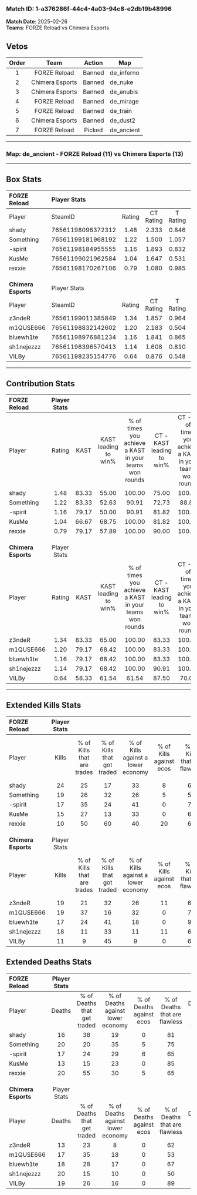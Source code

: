 ### Match ID: 1-a376286f-44c4-4a03-94c8-e2db19b48996  
**Match Date**: 2025-02-26  
**Teams**: FORZE Reload vs Chimera Esports  

## Vetos  

| Order | Team | Action | Map |
| :---: | :--: | :----: | --- |
| 1 | FORZE Reload | Banned | de_inferno |
| 2 | Chimera Esports | Banned | de_nuke |
| 3 | Chimera Esports | Banned | de_anubis |
| 4 | FORZE Reload | Banned | de_mirage |
| 5 | FORZE Reload | Banned | de_train |
| 6 | Chimera Esports | Banned | de_dust2 |
| 7 | FORZE Reload | Picked | de_ancient |

---  

### **Map**: de_ancient - FORZE Reload (11) vs Chimera Esports (13)  
---  

## Box Stats  

| **FORZE Reload**    | Player Stats      |        |           |          |       |      |       |         |        |      |     |
| :- | :- | :-: | :-: | :-: | :-: | :-: | :-: | :-: | :-: | :-: | :-: |
| Player              | SteamID           | Rating | CT Rating | T Rating | KAST  | ADR  | Kills | Assists | Deaths | K/D  | HS% |
| shady               | 76561198096372312 |  1.48  |   2.333   |  0.846   | 83.33 | 87.0 |  24   |    5    |   16   | 1.50 | 33  |
| Something           | 76561199181968192 |  1.22  |   1.500   |  1.057   | 83.33 | 91.0 |  19   |    4    |   20   | 0.95 | 57  |
| -spirit             | 76561198184955555 |  1.16  |   1.893   |  0.832   | 79.17 | 75.9 |  17   |   10    |   17   | 1.00 | 47  |
| KusMe               | 76561199021962584 |  1.04  |   1.647   |  0.531   | 66.67 | 67.7 |  15   |    6    |   13   | 1.15 | 53  |
| rexxie              | 76561198170267106 |  0.79  |   1.080   |  0.985   | 79.17 | 63.5 |  10   |    7    |   20   | 0.50 | 80  |
|                     |                   |        |           |          |       |      |       |         |        |      |     |
|                     |                   |        |           |          |       |      |       |         |        |      |     |
|                     |                   |        |           |          |       |      |       |         |        |      |     |
| **Chimera Esports** | Player Stats      |        |           |          |       |      |       |         |        |      |     |
| Player              | SteamID           | Rating | CT Rating | T Rating | KAST  | ADR  | Kills | Assists | Deaths | K/D  | HS% |
| z3ndeR              | 76561199011385849 |  1.34  |   1.857   |  0.964   | 83.33 | 79.3 |  19   |    5    |   13   | 1.46 | 42  |
| m1QUSE666           | 76561198832142602 |  1.20  |   2.183   |  0.504   | 79.17 | 73.2 |  19   |    5    |   17   | 1.12 | 42  |
| bluewh1te           | 76561198976881234 |  1.16  |   1.841   |  0.865   | 79.17 | 86.7 |  17   |    8    |   18   | 0.94 | 76  |
| sh1nejezzz          | 76561198396570413 |  1.14  |   1.608   |  0.810   | 79.17 | 84.4 |  18   |    7    |   20   | 0.90 | 66  |
| VILBy               | 76561198235154776 |  0.64  |   0.876   |  0.548   | 58.33 | 50.5 |  11   |    3    |   19   | 0.58 | 45  |
---  

## Contribution Stats  

| **FORZE Reload**    | Player Stats |       |                      |                                                        |                           |                                                             |                          |                                                            |
| :- | :-: | :-: | :-: | :-: | :-: | :-: | :-: | :-: |
| Player              |    Rating    | KAST  | KAST leading to win% | % of times you achieve a KAST in your teams won rounds | CT - KAST leading to win% | CT - % of times you achieve a KAST in your teams won rounds | T - KAST leading to win% | T - % of times you achieve a KAST in your teams won rounds |
| shady               |     1.48     | 83.33 |        55.00         |                         100.00                         |           75.00           |                           100.00                            |          25.00           |                           100.00                           |
| Something           |     1.22     | 83.33 |        52.63         |                         90.91                          |           72.73           |                            88.89                            |          25.00           |                           100.00                           |
| -spirit             |     1.16     | 79.17 |        50.00         |                         90.91                          |           81.82           |                           100.00                            |          11.11           |                           50.00                            |
| KusMe               |     1.04     | 66.67 |        68.75         |                         100.00                         |           81.82           |                           100.00                            |          40.00           |                           100.00                           |
| rexxie              |     0.79     | 79.17 |        57.89         |                         100.00                         |           90.00           |                           100.00                            |          22.22           |                           100.00                           |
|                     |              |       |                      |                                                        |                           |                                                             |                          |                                                            |
|                     |              |       |                      |                                                        |                           |                                                             |                          |                                                            |
|                     |              |       |                      |                                                        |                           |                                                             |                          |                                                            |
| **Chimera Esports** | Player Stats |       |                      |                                                        |                           |                                                             |                          |                                                            |
| Player              |    Rating    | KAST  | KAST leading to win% | % of times you achieve a KAST in your teams won rounds | CT - KAST leading to win% | CT - % of times you achieve a KAST in your teams won rounds | T - KAST leading to win% | T - % of times you achieve a KAST in your teams won rounds |
| z3ndeR              |     1.34     | 83.33 |        65.00         |                         100.00                         |           83.33           |                           100.00                            |          37.50           |                           100.00                           |
| m1QUSE666           |     1.20     | 79.17 |        68.42         |                         100.00                         |           83.33           |                           100.00                            |          42.86           |                           100.00                           |
| bluewh1te           |     1.16     | 79.17 |        68.42         |                         100.00                         |           83.33           |                           100.00                            |          42.86           |                           100.00                           |
| sh1nejezzz          |     1.14     | 79.17 |        68.42         |                         100.00                         |           90.91           |                           100.00                            |          37.50           |                           100.00                           |
| VILBy               |     0.64     | 58.33 |        61.54         |                         61.54                          |           87.50           |                            70.00                            |          20.00           |                           33.33                            |
---  

## Extended Kills Stats  

| **FORZE Reload**    | Player Stats |                            |                            |                                    |                         |                              |                                 |                                       |                    |           |
| :- | :-: | :-: | :-: | :-: | :-: | :-: | :-: | :-: | :-: | :-: |
| Player              |    Kills     | % of Kills that are trades | % of Kills that got traded | % of Kills against a lower economy | % of Kills against ecos | % of Kills that are flawless | % of Kills that are close duels | % of Kills that are assisted by flash | Pistol Round Kills | AWP Kills |
| shady               |      24      |             25             |             17             |                 33                 |            8            |              67              |                0                |                   4                   |         4          |     3     |
| Something           |      19      |             26             |             32             |                 26                 |            5            |              53              |               21                |                   5                   |         1          |     1     |
| -spirit             |      17      |             35             |             24             |                 41                 |            0            |              76              |                0                |                   6                   |         0          |     1     |
| KusMe               |      15      |             27             |             13             |                 33                 |            0            |              67              |                0                |                   0                   |         0          |     2     |
| rexxie              |      10      |             50             |             60             |                 40                 |           20            |              60              |               10                |                   0                   |         0          |     0     |
|                     |              |                            |                            |                                    |                         |                              |                                 |                                       |                    |           |
|                     |              |                            |                            |                                    |                         |                              |                                 |                                       |                    |           |
|                     |              |                            |                            |                                    |                         |                              |                                 |                                       |                    |           |
| **Chimera Esports** | Player Stats |                            |                            |                                    |                         |                              |                                 |                                       |                    |           |
| Player              |    Kills     | % of Kills that are trades | % of Kills that got traded | % of Kills against a lower economy | % of Kills against ecos | % of Kills that are flawless | % of Kills that are close duels | % of Kills that are assisted by flash | Pistol Round Kills | AWP Kills |
| z3ndeR              |      19      |             21             |             32             |                 26                 |           11            |              63              |               11                |                   0                   |         7          |     2     |
| m1QUSE666           |      19      |             37             |             16             |                 32                 |            0            |              79              |                0                |                   0                   |         0          |     1     |
| bluewh1te           |      17      |             24             |             41             |                 18                 |            0            |              94              |               12                |                   0                   |         0          |     4     |
| sh1nejezzz          |      18      |             11             |             33             |                 11                 |           11            |              67              |               17                |                   0                   |         0          |     1     |
| VILBy               |      11      |             9              |             45             |                 9                  |            0            |              64              |                0                |                   0                   |         0          |     0     |
## Extended Deaths Stats  

| **FORZE Reload**    | Player Stats |                             |                                   |                          |                               |                            |                           |               |
| :- | :-: | :-: | :-: | :-: | :-: | :-: | :-: | :-: |
| Player              |    Deaths    | % of Deaths that get traded | % of Deaths against lower economy | % of Deaths against ecos | % of Deaths that are flawless | % of Deaths that are close | % of Deaths while blinded | Deaths to AWP |
| shady               |      16      |             38              |                19                 |            0             |              81               |             0              |             0             |       1       |
| Something           |      20      |             20              |                35                 |            5             |              75               |             15             |             0             |       2       |
| -spirit             |      17      |             24              |                29                 |            6             |              65               |             18             |             0             |       2       |
| KusMe               |      13      |             15              |                23                 |            0             |              85               |             0              |             0             |       1       |
| rexxie              |      20      |             55              |                30                 |            5             |              65               |             5              |             0             |       1       |
|                     |              |                             |                                   |                          |                               |                            |                           |               |
|                     |              |                             |                                   |                          |                               |                            |                           |               |
|                     |              |                             |                                   |                          |                               |                            |                           |               |
| **Chimera Esports** | Player Stats |                             |                                   |                          |                               |                            |                           |               |
| Player              |    Deaths    | % of Deaths that get traded | % of Deaths against lower economy | % of Deaths against ecos | % of Deaths that are flawless | % of Deaths that are close | % of Deaths while blinded | Deaths to AWP |
| z3ndeR              |      13      |             23              |                 8                 |            0             |              62               |             8              |             0             |       1       |
| m1QUSE666           |      17      |             35              |                18                 |            0             |              53               |             6              |             6             |       0       |
| bluewh1te           |      18      |             28              |                17                 |            0             |              67               |             6              |             0             |       1       |
| sh1nejezzz          |      20      |             15              |                10                 |            0             |              50               |             5              |             0             |       2       |
| VILBy               |      19      |             26              |                16                 |            0             |              89               |             5              |            11             |       1       |
